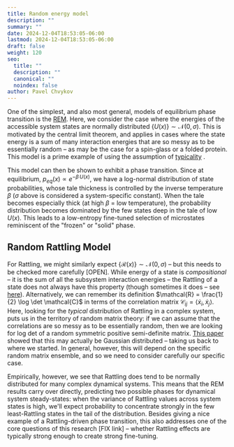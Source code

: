 ```yaml
---
title: Random energy model
description: ""
summary: ""
date: 2024-12-04T18:53:05-06:00
lastmod: 2024-12-04T18:53:05-06:00
draft: false
weight: 120
seo:
  title: ""
  description: ""
  canonical: ""
  noindex: false
author: Pavel Chvykov
---
```

One of the simplest, and also most general, models of equilibrium phase transition is the [REM](https://en.wikipedia.org/wiki/Random_energy_model). Here, we consider the case where the energies of the accessible system states are normally distributed $\{U(x)\} \sim \mathcal{N}(0, \sigma)$. This is motivated by the central limit theorem, and applies in cases where the state energy is a sum of many interaction energies that are so messy as to be essentially random – as may be the case for a spin-glass or a folded protein. This model is a prime example of using the assumption of [typicality](https://rattling.org/docs/background/typicality) . 

This model can then be shown to exhibit a phase transition. Since at equilibrium, $p_{eq}(x) \propto e^{-\beta\, U(x)}$, we have a log-normal distribution of state probabilities, whose tale thickness is controlled by the inverse temperature $\beta$ ($\sigma$ above is considered a system-specific constant). When the tale becomes especially thick (at high $\beta$ = low temperature), the probability distribution becomes dominated by the few states deep in the tale of low $U(x)$. This leads to a low-entropy fine-tuned selection of microstates reminiscent of the "frozen" or "solid" phase. 

## Random Rattling Model

For Rattling, we might similarly expect $\{\mathcal{R}(x)\} \sim \mathcal{N}(0, \sigma)$ – but this needs to be checked more carefully [OPEN]. While energy of a state is *compositional* – it is the sum of all the subsystem interaction energies – the Rattling of a state does not always have this property (though sometimes it does – see [here](https://rattling.org/docs/background/calc-rattling)). Alternatively, we can remember its definition $\mathcal{R} = \frac{1}{2} \log \det \mathcal{C}$ in terms of the correlation matrix $\mathcal{C}_{ij} = \left<\dot{x}_i, \dot{x}_j\right>$. Here, looking for the *typical* distribution of Rattling in a complex system, puts us in the territory of random matrix theory: if we can assume that the correlations are so messy as to be essentially random, then we are looking for log det of a random symmetric positive semi-definite matrix. [This paper](https://arxiv.org/pdf/1309.0482) showed that this may actually be Gaussian distributed – taking us back to where we started. In general, however, this will depend on the specific random matrix ensemble, and so we need to consider carefully our specific case. 

Empirically, however, we see that Rattling does tend to be normally distributed for many complex dynamical systems. This means that the REM results carry over directly, predicting two possible phases for dynamical system steady-states: when the variance of Rattling values across system states is high, we'll expect probability to concentrate strongly in the few least-Rattling states in the tail of the distribution. Besides giving a nice example of a Rattling-driven phase transition, this also addresses one of the core questions of this research [FIX link] – whether Rattling effects are typically strong enough to create strong fine-tuning. 